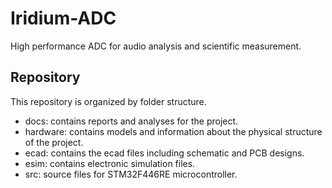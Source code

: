 # Iridium-ADC
High performance ADC for audio analysis and scientific measurement.


## Repository
This repository is organized by folder structure.

* docs: contains reports and analyses for the project.
* hardware: contains models and information about the physical structure of the project.
* ecad: contains the ecad files including schematic and PCB designs.
* esim: contains electronic simulation files.
* src: source files for STM32F446RE microcontroller.

